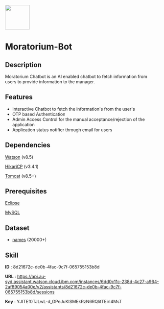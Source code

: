 <img src="https://simpleicon.com/wp-content/uploads/coin-money-2.png" width="80">

# Moratorium-Bot
## Description
Moratorium Chatbot is an AI enabled chatbot to fetch information from users to provide information to the manager.  
## Features
- Interactive Chatbot to fetch the information's from the user's
- OTP based Authentication 
- Admin Access Control for the manual acceptance/rejection of the application
- Application status notifier through email for users   

## Dependencies
[Watson](https://mvnrepository.com/artifact/com.ibm.watson) (v8.5)

[HikariCP](https://mvnrepository.com/artifact/com.zaxxer) (v3.4.1)

[Tomcat](https://mvnrepository.com/artifact/org.apache.tomcat/tomcat/8.5.0) (v8.5+)
## Prerequisites
[Eclipse](https://www.eclipse.org/downloads/download.php?file=/oomph/epp/2020-06/R/eclipse-inst-win64.exe)

[MySQL](https://downloads.mysql.com/archives/installer/)
## Dataset

- [names](https://drive.google.com/file/d/11taBHtPFwdFbtDoBYzbUNpBYh1YwhtnR/view?usp=sharing) (20000+)
## Skill
**ID**  : 8d21672c-de0b-4fac-9c7f-065755153b8d

**URL** : https://api.au-syd.assistant.watson.cloud.ibm.com/instances/6dd0c11c-238d-4c27-a964-2af89054a00e/v2/assistants/8d21672c-de0b-4fac-9c7f-065755153b8d/sessions

**Key** : YJITEf0TJLwL-d_GPeJuKlSMEkRzN6RQlitTEirI4MsT
